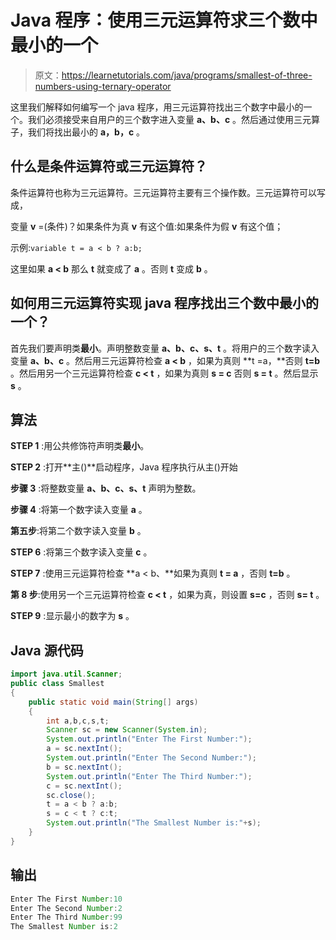 # Java 程序：使用三元运算符求三个数中最小的一个

> 原文：<https://learnetutorials.com/java/programs/smallest-of-three-numbers-using-ternary-operator>

这里我们解释如何编写一个 java 程序，用三元运算符找出三个数字中最小的一个。我们必须接受来自用户的三个数字进入变量 **a、b、c** 。然后通过使用三元算子，我们将找出最小的 **a，b，c** 。

## 什么是条件运算符或三元运算符？

条件运算符也称为三元运算符。三元运算符主要有三个操作数。三元运算符可以写成，

变量 **v** =(条件)？如果条件为真 **v** 有这个值:如果条件为假 **v** 有这个值；

示例:`variable t = a < b ? a:b;`

这里如果 **a < b** 那么 **t** 就变成了 **a** 。否则 **t** 变成 **b** 。

## 如何用三元运算符实现 java 程序找出三个数中最小的一个？

首先我们要声明类**最小**。声明整数变量 **a、b、c、s、t** 。将用户的三个数字读入变量 **a、b、c** 。然后用三元运算符检查 **a < b** ，如果为真则 **t =a，**否则 **t=b** 。然后用另一个三元运算符检查 **c < t** ，如果为真则 **s = c** 否则 **s = t** 。然后显示 **s** 。

## 算法

**STEP 1** :用公共修饰符声明类**最小**。

**STEP 2** :打开**主()**启动程序，Java 程序执行从主()开始

**步骤 3** :将整数变量 **a、b、c、s、t** 声明为整数。

**步骤 4** :将第一个数字读入变量 **a** 。

**第五步**:将第二个数字读入变量 **b** 。

**STEP 6** :将第三个数字读入变量 **c** 。

**STEP 7** :使用三元运算符检查 **a < b、**如果为真则 **t = a** ，否则 **t=b** 。

**第 8 步**:使用另一个三元运算符检查 **c < t** ，如果为真，则设置 **s=c** ，否则 **s= t** 。

**STEP 9** :显示最小的数字为 **s** 。

## Java 源代码

```java
import java.util.Scanner;
public class Smallest 
{
    public static void main(String[] args) 
    {
        int a,b,c,s,t;
        Scanner sc = new Scanner(System.in);
        System.out.println("Enter The First Number:");
        a = sc.nextInt();
        System.out.println("Enter The Second Number:");
        b = sc.nextInt();
        System.out.println("Enter The Third Number:");
        c = sc.nextInt();
        sc.close();
        t = a < b ? a:b;
        s = c < t ? c:t;
        System.out.println("The Smallest Number is:"+s);
    }
}

```

## 输出

```java
Enter The First Number:10
Enter The Second Number:2
Enter The Third Number:99
The Smallest Number is:2 
```